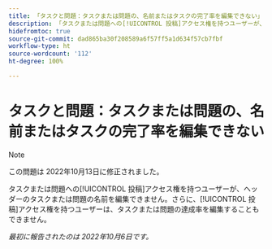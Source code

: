 ```yaml
---
title: 「タスクと問題：タスクまたは問題の、名前またはタスクの完了率を編集できない」
description: 「タスクまたは問題への[!UICONTROL 投稿]アクセス権を持つユーザーが、ヘッダーのタスクまたは問題の名前を編集できません。さらに、[!UICONTROL 投稿]アクセス権を持つユーザーは、タスクまたは問題の達成率を編集することもできません。
hidefromtoc: true
source-git-commit: dad865ba30f208589a6f57ff5a1d634f57cb7fbf
workflow-type: ht
source-wordcount: '112'
ht-degree: 100%

---
```



# タスクと問題：タスクまたは問題の、名前またはタスクの完了率を編集できない

>[!NOTE]
>
>この問題は 2022年10月13日に修正されました。

タスクまたは問題への[!UICONTROL 投稿]アクセス権を持つユーザーが、ヘッダーのタスクまたは問題の名前を編集できません。さらに、[!UICONTROL 投稿]アクセス権を持つユーザーは、タスクまたは問題の達成率を編集することもできません。

_最初に報告されたのは 2022年10月6日です。_


